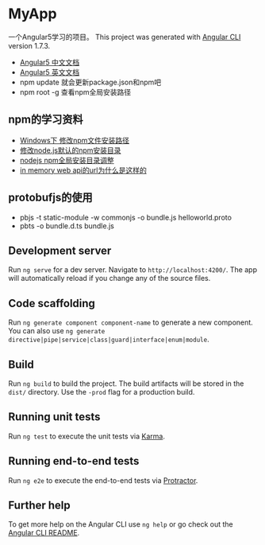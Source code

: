 # MyApp
一个Angular5学习的项目。
This project was generated with [Angular CLI](https://github.com/angular/angular-cli) version 1.7.3.
* [Angular5 中文文档](https://angular.cn/tutorial/toh-pt4)
* [Angular5 英文文档](https://angular.io/tutorial)
* npm update 就会更新package.json和npm吧
* npm root -g 查看npm全局安装路径

## npm的学习资料
* [Windows下 修改npm文件安装路径](https://blog.csdn.net/zwx_lucky/article/details/51006372)
* [修改node.js默认的npm安装目录](https://blog.csdn.net/baijinwen/article/details/77961746)
* [nodejs npm全局安装目录调整](https://blog.csdn.net/suiyuehuimou/article/details/74143436)
* [in memory web api的url为什么是这样的](https://segmentfault.com/a/1190000009898540)

## protobufjs的使用
* pbjs -t static-module -w commonjs -o bundle.js helloworld.proto
* pbts -o bundle.d.ts bundle.js

## Development server

Run `ng serve` for a dev server. Navigate to `http://localhost:4200/`. The app will automatically reload if you change any of the source files.

## Code scaffolding

Run `ng generate component component-name` to generate a new component. You can also use `ng generate directive|pipe|service|class|guard|interface|enum|module`.

## Build

Run `ng build` to build the project. The build artifacts will be stored in the `dist/` directory. Use the `-prod` flag for a production build.

## Running unit tests

Run `ng test` to execute the unit tests via [Karma](https://karma-runner.github.io).

## Running end-to-end tests

Run `ng e2e` to execute the end-to-end tests via [Protractor](http://www.protractortest.org/).

## Further help

To get more help on the Angular CLI use `ng help` or go check out the [Angular CLI README](https://github.com/angular/angular-cli/blob/master/README.md).
